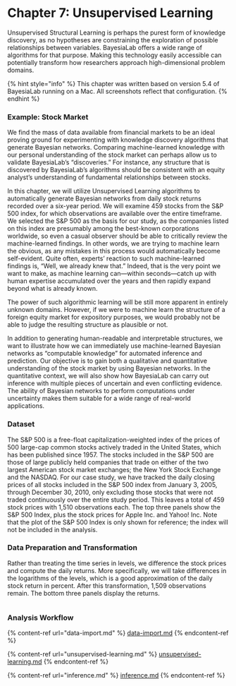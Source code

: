 # Chapter 7: Unsupervised Learning

Unsupervised Structural Learning is perhaps the purest form of knowledge discovery, as no hypotheses are constraining the exploration of possible relationships between variables. BayesiaLab offers a wide range of algorithms for that purpose. Making this technology easily accessible can potentially transform how researchers approach high-dimensional problem domains.

{% hint style="info" %}
This chapter was written based on version 5.4 of BayesiaLab running on a Mac. All screenshots reflect that configuration.&#x20;
{% endhint %}

### Example: Stock Market <a href="#h2_814281780" id="h2_814281780"></a>

We find the mass of data available from financial markets to be an ideal proving ground for experimenting with knowledge discovery algorithms that generate Bayesian networks. Comparing machine-learned knowledge with our personal understanding of the stock market can perhaps allow us to validate BayesiaLab’s “discoveries.” For instance, any structure that is discovered by BayesiaLab’s algorithms should be consistent with an equity analyst’s understanding of fundamental relationships between stocks.

In this chapter, we will utilize Unsupervised Learning algorithms to automatically generate Bayesian networks from daily stock returns recorded over a six-year period. We will examine 459 stocks from the S\&P 500 index, for which observations are available over the entire timeframe. We selected the S\&P 500 as the basis for our study, as the companies listed on this index are presumably among the best-known corporations worldwide, so even a casual observer should be able to critically review the machine-learned findings. In other words, we are trying to machine learn the obvious, as any mistakes in this process would automatically become self-evident. Quite often, experts’ reaction to such machine-learned findings is, “Well, we already knew that.” Indeed, that is the very point we want to make, as machine learning can—within seconds—catch up with human expertise accumulated over the years and then rapidly expand beyond what is already known.

The power of such algorithmic learning will be still more apparent in entirely unknown domains. However, if we were to machine learn the structure of a foreign equity market for expository purposes, we would probably not be able to judge the resulting structure as plausible or not.

In addition to generating human-readable and interpretable structures, we want to illustrate how we can immediately use machine-learned Bayesian networks as “computable knowledge” for automated inference and prediction. Our objective is to gain both a qualitative and quantitative understanding of the stock market by using Bayesian networks. In the quantitative context, we will also show how BayesiaLab can carry out inference with multiple pieces of uncertain and even conflicting evidence. The ability of Bayesian networks to perform computations under uncertainty makes them suitable for a wide range of real-world applications.

### Dataset <a href="#h3__128727182" id="h3__128727182"></a>

The S\&P 500 is a free-float capitalization-weighted index of the prices of 500 large-cap common stocks actively traded in the United States, which has been published since 1957. The stocks included in the S\&P 500 are those of large publicly held companies that trade on either of the two largest American stock market exchanges; the New York Stock Exchange and the NASDAQ. For our case study, we have tracked the daily closing prices of all stocks included in the S\&P 500 index from January 3, 2005, through December 30, 2010, only excluding those stocks that were not traded continuously over the entire study period. This leaves a total of 459 stock prices with 1,510 observations each. The top three panels show the S\&P 500 Index, plus the stock prices for Apple Inc. and Yahoo! Inc. Note that the plot of the S\&P 500 Index is only shown for reference; the index will not be included in the analysis.

### Data Preparation and Transformation <a href="#h3_295044639" id="h3_295044639"></a>

Rather than treating the time series in levels, we difference the stock prices and compute the daily returns. More specifically, we will take differences in the logarithms of the levels, which is a good approximation of the daily stock return in percent. After this transformation, 1,509 observations remain. The bottom three panels display the returns.

<figure><img src="https://res.cloudinary.com/dvr3obmlj/image/upload/v1690847163/17_hsw0p7.webp" alt=""><figcaption></figcaption></figure>

### Analysis Workflow <a href="#h3_1029999305" id="h3_1029999305"></a>

{% content-ref url="data-import.md" %}
[data-import.md](data-import.md)
{% endcontent-ref %}

{% content-ref url="unsupervised-learning.md" %}
[unsupervised-learning.md](unsupervised-learning.md)
{% endcontent-ref %}

{% content-ref url="inference.md" %}
[inference.md](inference.md)
{% endcontent-ref %}
